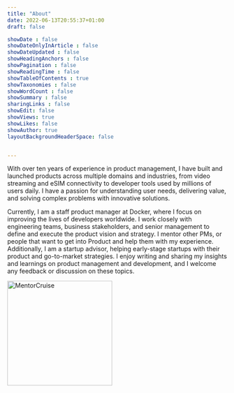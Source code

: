 ```yaml
---
title: "About"
date: 2022-06-13T20:55:37+01:00
draft: false

showDate : false
showDateOnlyInArticle : false
showDateUpdated : false
showHeadingAnchors : false
showPagination : false
showReadingTime : false
showTableOfContents : true
showTaxonomies : false 
showWordCount : false
showSummary : false
sharingLinks : false
showEdit: false
showViews: true
showLikes: false
showAuthor: true
layoutBackgroundHeaderSpace: false


---
```


With over ten years of experience in product management, I have built and launched products across multiple domains and industries, from video streaming and eSIM connectivity to developer tools used by millions of users daily. I have a passion for understanding user needs, delivering value, and solving complex problems with innovative solutions.

Currently, I am a staff product manager at Docker, where I focus on improving the lives of developers worldwide. I work closely with engineering teams, business stakeholders, and senior management to define and execute the product vision and strategy. I mentor other PMs, or people that want to get into Product and help them with my experience. Additionally, I am a startup advisor, helping early-stage startups with their product and go-to-market strategies. I enjoy writing and sharing my insights and learnings on product management and development, and I welcome any feedback or discussion on these topics.

<a target="_blank" href="https://mentorcruise.com/mentor/nunocorao/"> <img class="nozoom" src="https://cdn.mentorcruise.com/img/banner/sky-sm.svg" width="240" alt="MentorCruise"> </a>